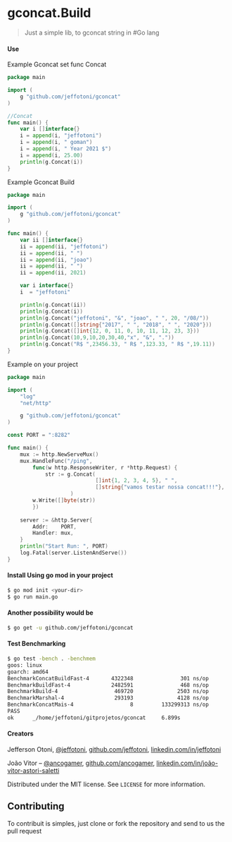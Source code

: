 # gconcat.Build
>Just a simple lib, to gconcat string in #Go lang

#### Use

Example Gconcat set func Concat
```go
package main

import (
	g "github.com/jeffotoni/gconcat"
)

//Concat
func main() {
	var i []interface{}
	i = append(i, "jeffotoni")
	i = append(i, " goman")
	i = append(i, " Year 2021 $")
	i = append(i, 25.00)
	println(g.Concat(i))
}
```

Example Gconcat Build
```go
package main

import (
	g "github.com/jeffotoni/gconcat"
)

func main() {
	var ii []interface{}
	ii = append(ii, "jeffotoni")
	ii = append(ii, " ")
	ii = append(ii, "joao")
	ii = append(ii, " ")
	ii = append(ii, 2021)

	var i interface{}
	i  = "jeffotoni"

	println(g.Concat(ii))
	println(g.Concat(i))
	println(g.Concat("jeffotoni", "&", "joao", " ", 20, "/08/"))
	println(g.Concat([]string{"2017", " ", "2018", " ", "2020"}))
	println(g.Concat([]int{12, 0, 11, 0, 10, 11, 12, 23, 3}))
	println(g.Concat(10,9,10,20,30,40,"x", "&", "."))
	println(g.Concat("R$ ",23456.33, " R$ ",123.33, " R$ ",19.11))
}
```

Example on your project 
```go
package main

import (
	"log"
	"net/http"

	g "github.com/jeffotoni/gconcat"
)

const PORT = ":8282"

func main() {
	mux := http.NewServeMux()
	mux.HandleFunc("/ping",
		func(w http.ResponseWriter, r *http.Request) {
			str := g.Concat(
                            []int{1, 2, 3, 4, 5}, " ", 
                            []string{"vamos testar nossa concat!!!"},
                    )
		w.Write([]byte(str))
		})
	    
	server := &http.Server{
		Addr:    PORT,
		Handler: mux,
	}
	println("Start Run: ", PORT)
	log.Fatal(server.ListenAndServe())
}

````
#### Install Using go mod in your project
```bash
$ go mod init <your-dir>
$ go run main.go
``````

#### Another possibility would be
```bash
$ go get -u github.com/jeffotoni/gconcat
```

#### Test Benchmarking

```bash
$ go test -bench . -benchmem
goos: linux
goarch: amd64
BenchmarkConcatBuildFast-4       4322348               301 ns/op             150 B/op          5 allocs/op
BenchmarkBuildFast-4             2482591               468 ns/op             160 B/op          6 allocs/op
BenchmarkBuild-4                  469720              2503 ns/op            3238 B/op         27 allocs/op
BenchmarkMarshal-4                293193              4128 ns/op             768 B/op          1 allocs/op
BenchmarkConcatMais-4                  8         133299313 ns/op        1086400464 B/op    10041 allocs/op
PASS
ok      _/home/jeffotoni/gitprojetos/gconcat     6.899s

```

#### Creators

Jefferson Otoni, [@jeffotoni](https://twitter.com/jeffotoni), [github.com/jeffotoni](https://github.com/jeffotoni), [linkedin.com/in/jeffotoni](https://www.linkedin.com/in/jeffotoni)   

João Vitor – [@ancogamer](https://twitter.com/ancogamer), [github.com/ancogamer](https://github.com/ancogamer), [linkedin.com/in/joão-vitor-astori-saletti](https://www.linkedin.com/in/joão-vitor-astori-saletti)


Distributed under the MIT license. See ``LICENSE`` for more information.

## Contributing

To contribuit is simples, just clone or fork the repository and send to us the pull request
